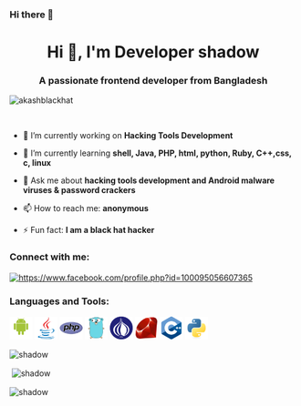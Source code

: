 ### Hi there 👋

<h1 align="center">Hi 👋, I'm Developer shadow</h1>
<h3 align="center">A passionate frontend developer from Bangladesh</h3>

<p align="left"> <img src="https://komarev.com/ghpvc/?username=akashblackhat&label=Profile%20views&color=0e75b6&style=flat" alt="akashblackhat" /> </p>

<p align="left"> <a href="https://twitter.com/" target="blank"><img src="https://img.shields.io/twitter/follow/?logo=twitter&style=for-the-badge" alt="" /></a> </p>

- 🔭 I’m currently working on **Hacking Tools Development**

- 🌱 I’m currently learning **shell, Java, PHP, html, python, Ruby, C++,css, c, linux**

- 💬 Ask me about **hacking tools development and Android malware viruses & password crackers**

- 📫 How to reach me: **anonymous**

- ⚡ Fun fact: **I am a black hat hacker**

<h3 align="left">Connect with me:</h3>
<p align="left">
<a href="https://www.facebook.com/profile.php?id=100095056607365" target="blank"><img align="center" src="https://raw.githubusercontent.com/rahuldkjain/github-profile-readme-generator/master/src/images/icons/Social/facebook.svg" alt="https://www.facebook.com/profile.php?id=100095056607365" height="30" width="40" /></a>

<h3 align="left">Languages and Tools:</h3>
<p align="left"> 
<img src="https://raw.githubusercontent.com/devicons/devicon/master/icons/android/android-original-wordmark.svg" alt="android" width="40" height="40"/> 
<img src="https://raw.githubusercontent.com/devicons/devicon/master/icons/java/java-original.svg" alt="java" width="40" height="40"/> 
<img src="https://raw.githubusercontent.com/devicons/devicon/master/icons/php/php-original.svg" alt="php" width="40" height="40"/> 
<img src="https://raw.githubusercontent.com/devicons/devicon/master/icons/go/go-original.svg" alt="go" width="40" height="40"/> 
<img src="https://raw.githubusercontent.com/devicons/devicon/master/icons/perl/perl-original.svg" alt="perl" width="40" height="40"/> 
<img src="https://raw.githubusercontent.com/devicons/devicon/master/icons/ruby/ruby-original.svg" alt="ruby" width="40" height="40"/> 
<img src="https://raw.githubusercontent.com/devicons/devicon/master/icons/cplusplus/cplusplus-original.svg" alt="cplusplus" width="40" height="40"/> 
<img src="https://raw.githubusercontent.com/devicons/devicon/master/icons/python/python-original.svg" alt="python" width="40" height="40"/> 
</p>
<p><img align="center" src="https://github-readme-stats.vercel.app/api/top-langs?username=MNK-hub&show_icons=true&locale=en&layout=compact" alt="shadow" /></p>

<p>&nbsp;<img align="center" src="https://github-readme-stats.vercel.app/api?username=MNK-hub&show_icons=true&locale=en" alt="shadow" /></p>

<p><img align="center" src="https://github-readme-streak-stats.herokuapp.com/?user=MNK-hub&" alt="shadow" /></p>